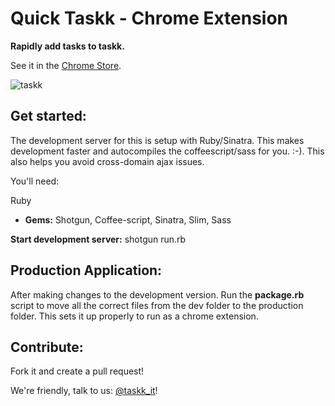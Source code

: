 Quick Taskk - Chrome Extension
===================

**Rapidly add tasks to taskk.**  

See it in the [Chrome Store](https://chrome.google.com/webstore/detail/taskk/mglaofmgddonigocgmjabebgnmlbjked).


![taskk](https://www.filepicker.io/api/file/Hb1JkakWS2aEmsBaWxfZ)

Get started:
------------
The development server for this is setup with Ruby/Sinatra. This makes development faster and autocompiles the coffeescript/sass for you. :-). This also helps you avoid cross-domain ajax issues.  


You'll need:  
  
Ruby
+ **Gems:** Shotgun, Coffee-script, Sinatra, Slim, Sass

**Start development server:**
shotgun run.rb


Production Application:
------------------------
After making changes to the development version. Run the **package.rb** script to move all the correct files from the dev folder to the production folder. This sets it up properly to run as a chrome extension.

Contribute:
---------------------
Fork it and create a pull request!

We're friendly, talk to us: [@taskk_it](http://twitter.com/taskkit)!